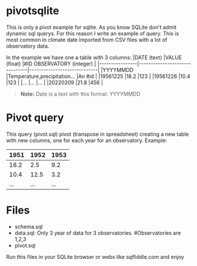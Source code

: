 # pivotsqlite
This is only a pivot example for sqlite.
As you know SQLite don't admit  dynamic sql querys. For this reason I write an example of query.
This is most common in climate date imported from CSV files with a lot of observatory data.

In the example we have one a table with 3 columns:
|DATE (text)     |VALUE   (float)                |#ID OBSERVATORY (integer)    |
|----------------|-------------------------------|-----------------------------|
|YYYYMMDD        |Temperature,precipitation...   |An #id                       |
|19561225        |18.2                           |123                          |
|19561226        |10.4                           |123                          |
|...             |...                            |...                          |
|20220209        |21.8                           |456                          |

> **Note:** Date is a text with this format: YYYYMMDD

# Pivot query
This query (pivot.sql) pivot (transpose in spreadsheet) creating a new table with new columns, one for each year for an observatory.
Example:

|1951|1952|1953|
|----|----|----|
|18.2|2.5 |9.2 |
|10.4|12.5|3.2 |
|... |... |... |



# Files
- schema.sql
- data.sql: Only 3 year of data for 3 observatories. #Observatories are 1,2,3
- pivot.sql


Run this files in your SQLite browser or webs like sqlfiddle.com and enjoy
